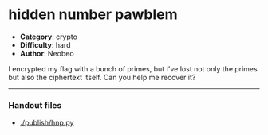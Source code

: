hidden number pawblem
======================

- **Category**: crypto
- **Difficulty**: hard
- **Author**: Neobeo

I encrypted my flag with a bunch of primes, but I've lost not only the
primes but also the ciphertext itself. Can you help me recover it?

---

### Handout files

- [./publish/hnp.py](./publish/hnp.py)
